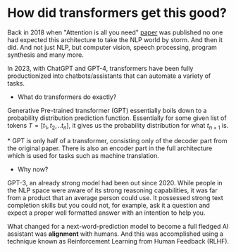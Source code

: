 # How did transformers get this good?

Back in 2018 when "Attention is all you need" [paper](https://arxiv.org/abs/1706.03762) was published no one had expected
this architecture to take the NLP world by storm. And then it did. And not just NLP, but computer vision, speech processing,
program synthesis and many more.

In 2023, with ChatGPT and GPT-4, transformers have been fully productionized into chatbots/assistants that can automate a variety of tasks.

* What do transformers do exactly?

Generative Pre-trained transformer (GPT) essentially boils down to a probability distribution prediction function. Essentially for some given list of tokens $T = [t_1, t_2, .. t_n]$, it gives us the probability distribution for what $t_{n+1}$ is.

\* GPT is only half of a transformer, consisting only of the decoder part from the original paper. There is also an encoder part in the full architecture which is used for tasks such as machine translation.

* Why now? 

GPT-3, an already strong model had been out since 2020. While people in the NLP space were aware of its strong reasoning capabilities, it was far from a product that an average person could use. It possessed strong text completion skills but you could not, for example, ask it a question and expect a proper well formatted answer with an intention to help you.

What changed for a next-word-prediction model to become a full fledged AI assistant was **alignment** with humans. And this was accomplished using a technique known as Reinforcement Learning from Human Feedback (RLHF).